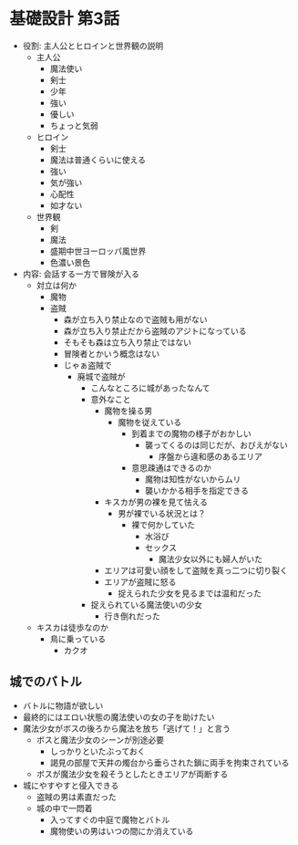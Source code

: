 # 基礎設計 第3話
- 役割: 主人公とヒロインと世界観の説明
  - 主人公
    - 魔法使い
    - 剣士
    - 少年
    - 強い
    - 優しい
    - ちょっと気弱
  - ヒロイン
    - 剣士
    - 魔法は普通くらいに使える
    - 強い
    - 気が強い
    - 心配性
    - 如才ない
  - 世界観
    - 剣
    - 魔法
    - 盛期中世ヨーロッパ風世界
    - 色濃い景色
- 内容: 会話する一方で冒険が入る
  - 対立は何か
    - 魔物
    - 盗賊
      - 森が立ち入り禁止なので盗賊も用がない
      - 森が立ち入り禁止だから盗賊のアジトになっている
      - そもそも森は立ち入り禁止ではない
      - 冒険者とかいう概念はない
      - じゃぁ盗賊で
        - 廃城で盗賊が
          - こんなところに城があったなんて
          - 意外なこと
            - 魔物を操る男
              - 魔物を従えている
                - 到着までの魔物の様子がおかしい
                  - 襲ってくるのは同じだが、おびえがない
                    - 序盤から違和感のあるエリア
                - 意思疎通はできるのか
                  - 魔物は知性がないからムリ
                  - 襲いかかる相手を指定できる
            - キスカが男の裸を見て怯える
              - 男が裸でいる状況とは？
                - 裸で何かしていた
                  - 水浴び
                  - セックス
                    - 魔法少女以外にも婦人がいた
            - エリアは可愛い顔をして盗賊を真っ二つに切り裂く
            - エリアが盗賊に怒る
              - 捉えられた少女を見るまでは温和だった
          - 捉えられている魔法使いの少女
            - 行き倒れだった
  - キスカは徒歩なのか
    - 鳥に乗っている
      - カクオ

## 城でのバトル
- バトルに物語が欲しい
- 最終的にはエロい状態の魔法使いの女の子を助けたい
- 魔法少女がボスの後ろから魔法を放ち「逃げて！」と言う
  - ボスと魔法少女のシーンが別途必要
    - しっかりといたぶっておく
    - 謁見の部屋で天井の燭台から垂らされた鎖に両手を拘束されている
  - ボスが魔法少女を殺そうとしたときエリアが両断する
- 城にやすやすと侵入できる
  - 盗賊の男は素直だった
  - 城の中で一悶着
    - 入ってすぐの中庭で魔物とバトル
    - 魔物使いの男はいつの間にか消えている
